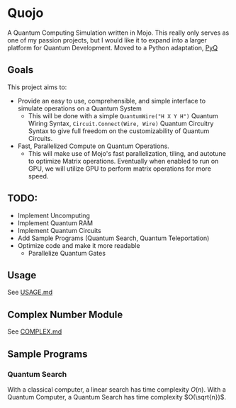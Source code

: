 # Quojo
A Quantum Computing Simulation written in Mojo. This really only serves as one of my passion projects, but I would like it to expand into a larger platform for Quantum Development. Moved to a Python adaptation, [PyQ](https://github.com/Deftioon/qcircpy)

## Goals
This project aims to:
- Provide an easy to use, comprehensible, and simple interface to simulate operations on a Quantum System
  - This will be done with a simple `QuantumWire("H X Y H")` Quantum Wiring Syntax, `Circuit.Connect(Wire, Wire)` Quantum Circuitry Syntax to give full freedom on the customizability of Quantum Circuits.
- Fast, Parallelized Compute on Quantum Operations.
  - This will make use of Mojo's fast parallelization, tiling, and autotune to optimize Matrix operations. Eventually when enabled to run on GPU, we will utilize GPU to perform matrix operations for more speed.

## TODO:
- Implement Uncomputing
- Implement Quantum RAM
- Implement Quantum Circuits
- Add Sample Programs (Quantum Search, Quantum Teleportation)
- Optimize code and make it more readable
  - Parallelize Quantum Gates

## Usage
See [USAGE.md](USAGE.md)

## Complex Number Module
See [COMPLEX.md](COMPLEX.md)

## Sample Programs
### Quantum Search
With a classical computer, a linear search has time complexity $O(n)$. With a Quantum Computer, a Quantum Search has time complexity $O(\sqrt{n})$.

